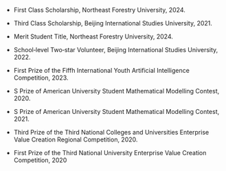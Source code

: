 - First Class Scholarship, Northeast Forestry University, 2024.

- Third Class Scholarship, Beijing International Studies University, 2021.

- Merit Student Title, Northeast Forestry University, 2024.

- School‑level Two‑star Volunteer, Beijing International Studies University, 2022.

- First Prize of the Fiffh International Youth Artificial Intelligence Competition, 2023.

- S Prize of American University Student Mathematical Modelling Contest, 2020.

- S Prize of American University Student Mathematical Modelling Contest, 2021.

- Third Prize of the Third National Colleges and Universities Enterprise Value Creation Regional Competition, 2020.
  
- First Prize of the Third National University Enterprise Value Creation Competition, 2020
